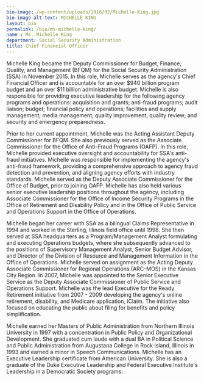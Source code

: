```yaml
---
bio-image: /wp-content/uploads/2016/02/Michelle-King.jpg
bio-image-alt-text: MICHELLE KING
layout: bio
permalink: /bio/ms-michelle-king/
name : Ms. Michelle King
department: Social Security Administration
title: Chief Financial Officer
---
```

   Michelle King became the Deputy Commissioner for Budget, Finance, Quality, and Management (BFQM) for the Social Security Administration (SSA) in November 2015.  In this role, Michelle serves as the agency's Chief Financial Officer and is accountable for an over $940 billion program budget and an over $11 billion administrative budget.  Michelle is also responsible for providing executive leadership for the following agency programs and operations:  acquisition and grants; anti-fraud programs; audit liaison; budget; financial policy and operations; facilities and supply management; media management; quality improvement; quality review; and security and emergency preparedness.
             
   Prior to her current appointment, Michelle was the Acting Assistant Deputy Commissioner for BFQM.  She also previously served as the Associate Commissioner for the Office of Anti-Fraud Programs (OAFP).  In this role, Michelle provided executive oversight and accountability for SSA's anti-fraud initiatives.  Michelle was responsible for implementing the agency's anti-fraud framework, providing a comprehensive approach to agency fraud detection and prevention, and aligning agency efforts with industry standards.  Michelle served as the Deputy Associate Commissioner for the Office of Budget, prior to joining OAFP.  Michelle has also held various senior executive leadership positions throughout the agency, including Associate Commissioner for the Office of Income Security Programs in the Office of Retirement and Disability Policy and in the Office of Public Service and Operations Support in the Office of Operations.
             
   Michelle began her career with SSA as a bilingual Claims Representative in 1994 and worked in the Sterling, Illinois field office until 1998.  She then served at SSA headquarters as a Program/Management Analyst formulating and executing Operations budgets, where she subsequently advanced to the positions of Supervisory Management Analyst, Senior Budget Advisor, and Director of the Division of Resource and Management Information in the Office of Operations.  Michelle served on assignment as the Acting Deputy Associate Commissioner for Regional Operations (ARC-MOS) in the Kansas City Region.  In 2007, Michelle was appointed to the Senior Executive Service as the Deputy Associate Commissioner of Public Service and Operations Support.  Michelle was the lead Executive for the Ready Retirement initiative from 2007 - 2009 developing the agency's online retirement, disability, and Medicare application, iClaim.  The initiative also focused on educating the public about filing for benefits and policy simplification.
             
   Michelle earned her Masters of Public Administration from Northern Illinois University in 1997 with a concentration in Public Policy and Organizational Development.  She graduated cum laude with a dual BA in Political Science and Public Administration from Augustana College in Rock Island, Illinois in 1993 and earned a minor in Speech Communications.  Michelle has an Executive Leadership certificate from American University.  She is also a graduate of the Duke Executive Leadership and Federal Executive Institute's Leadership in a Democratic Society programs.

